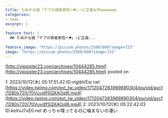 ```yaml
---
title: たぬかな姫「デブの弱者男性へ♥」→ど正論な件wwwwwww
categories:
- news
excerpt: |
  
feature_text: |
  ## たぬかな姫「デブの弱者男性へ♥」→ど正論...
  
feature_image: "https://picsum.photos/2560/600?image=733"
image: "https://picsum.photos/2560/600?image=733"
---
```


[http://vipsister23.com/archives/10444285.html](http://vipsister23.com/archives/10444285.html)
posted on 

<!--more-->

1: 2023/10/12(木) 05:17:51.42 ID:vtgtbVEsr.net [https://video.twimg.com/ext_tw_video/1712047263969890304/pu/vid/avc1/1280x720/70VuydlfSQXAOq9l.mp4](https://video.twimg.com/ext_tw_video/1712047263969890304/pu/vid/avc1/1280x720/70VuydlfSQXAOq9l.mp4) 2: 2023/10/12(木) 05:22:42.03 ID:keXvJ7xE0.net めっちゃ喋ってるのに噛まないの凄い
